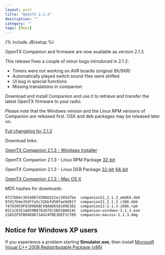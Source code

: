 ```yaml
---
layout: post
title: "OpenTX 2.1.3"
description: ""
category: ""
tags: [News]
---
```

{% include JB/setup %}

OpenTX Companion and firmware are now available as version 2.1.3.

This release fixes a couple of minor bugs introduced in 2.1.2:

- Timers were not working on AVR boards (original 9X/9XR)
- Automatically played switch sound files were shifted
- UI bug in special functions
- Missing translations in companion

Download and install Companion and use it to retrieve and transfer the latest OpenTX firmware to your radio.

Please note that the Windows version and the Linux RPM versions of Companion are released first. OSX and deb packages may be released later on.

[Full changelog for 2.1.3](https://github.com/opentx/opentx/releases/tag/2.1.3)

Download links:

[OpenTX Companion 2.1.3 - Windows Installer](http://downloads-21.open-tx.org/companion/companion-windows-2.1.3.exe)

OpenTX Companion 2.1.3 - Linux RPM Package [32-bit](http://downloads-21.open-tx.org/companion/companion21-2.1.3-i686.rpm)

OpenTX Companion 2.1.3 - Linux DEB Package [32-bit](http://downloads-21.open-tx.org/companion/companion21_2.1.3_i386.deb) [64-bit](http://downloads-21.open-tx.org/companion/companion21_2.1.3_amd64.deb)

[OpenTX Companion 2.1.3 - Mac OS X](http://downloads-21.open-tx.org/companion/companion-macosx-2.1.3.dmg) 

MD5 hashes for downloads:

```
9727b04c3b54967d38bb521ec285d7be  companion21_2.1.3_amd64.deb
97d1f64e35dffa5c32bbfd50fae9d917  companion21_2.1.3_i386.deb
74785059F030906BC99AAD658109E382  companion21-2.1.3-i686.rpm
6521C6351A859BA76207EC5B558A014C  companion-windows-2.1.3.exe
22A52F5FB04EDD71A424FBE3DEF1C7B9  companion-macosx-2.1.3.dmg
```

## Notice for Windows XP users
If you experience a problem starting **Simulator.exe**, then install [Microsoft Visual C++ 2008 Redistributable Package (x86)](http://www.microsoft.com/en-us/download/details.aspx?id=29)
